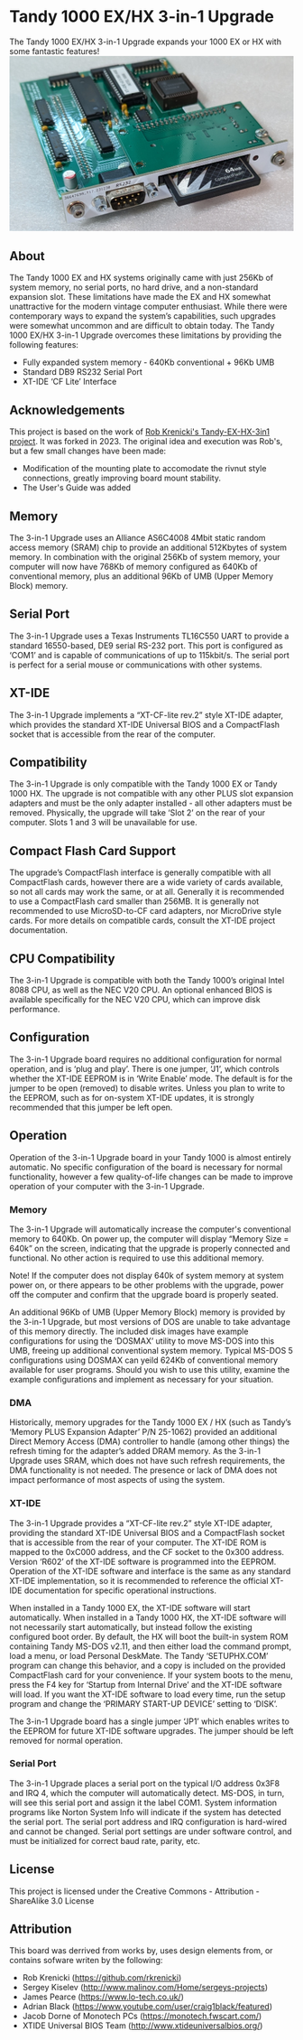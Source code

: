 # Tandy 1000 EX/HX 3-in-1 Upgrade
The Tandy 1000 EX/HX 3-in-1 Upgrade expands your 1000 EX or HX with some fantastic features!
![The 3-in-1 Upgrade](Pictures/3-in-1%20Upgrade%20Top.jpg "The Upgrade PCB")

## About
The Tandy 1000 EX and HX systems originally came with just 256Kb of system memory, no serial ports, no hard drive, and a non-standard expansion slot.  These limitations have made the EX and HX somewhat unattractive for the modern vintage computer enthusiast.  While there were contemporary ways to expand the system’s capabilities, such upgrades were somewhat uncommon and are difficult to obtain today.  The Tandy 1000 EX/HX 3-in-1 Upgrade overcomes these limitations by providing the following features:
* Fully expanded system memory - 640Kb conventional + 96Kb UMB 
* Standard DB9 RS232 Serial Port
* XT-IDE ‘CF Lite’ Interface

## Acknowledgements
This project is based on the work of [Rob Krenicki's Tandy-EX-HX-3in1 project](https://github.com/rkrenicki/Tandy-EX-HX-3in1).  It was forked in 2023. The original idea and execution was Rob's, but a few small changes have been made:
* Modification of the mounting plate to accomodate the rivnut style connections, greatly improving board mount stability.
* The User's Guide was added

## Memory
The 3-in-1 Upgrade uses an Alliance AS6C4008 4Mbit static random access memory (SRAM) chip to provide an additional 512Kbytes of system memory.  In combination with the original 256Kb of system memory, your computer will now have 768Kb of memory configured as 640Kb of conventional memory, plus an additional 96Kb of UMB (Upper Memory Block) memory.

## Serial Port
The 3-in-1 Upgrade uses a Texas Instruments TL16C550 UART to provide a standard 16550-based, DE9 serial RS-232 port.  This port is configured as ‘COM1’ and is capable of communications of up to 115kbit/s.  The serial port is perfect for a serial mouse or communications with other systems.

## XT-IDE
The 3-in-1 Upgrade implements a “XT-CF-lite rev.2” style XT-IDE adapter, which provides the standard XT-IDE Universal BIOS and a CompactFlash socket that is accessible from the rear of the computer.

## Compatibility
The 3-in-1 Upgrade is only compatible with the Tandy 1000 EX or Tandy 1000 HX.  The upgrade is not compatible with any other PLUS slot expansion adapters and must be the only adapter installed - all other adapters must be removed.  Physically, the upgrade will take ‘Slot 2’ on the rear of your computer.  Slots 1 and 3 will be unavailable for use.

## Compact Flash Card Support
The upgrade’s CompactFlash interface is generally compatible with all CompactFlash cards, however there are a wide variety of cards available, so not all cards may work the same, or at all.  Generally it is recommended to use a CompactFlash card smaller than 256MB.  It is generally not recommended to use MicroSD-to-CF card adapters, nor MicroDrive style cards.  For more details on compatible cards, consult the XT-IDE project documentation.

## CPU Compatibility
The 3-in-1 Upgrade is compatible with both the Tandy 1000’s original Intel 8088 CPU, as well as the NEC V20 CPU.  An optional enhanced BIOS is available specifically for the NEC V20 CPU, which can improve disk performance.

## Configuration
The 3-in-1 Upgrade board requires no additional configuration for normal operation, and is ‘plug and play’.  There is one jumper, ‘J1’, which controls whether the XT-IDE EEPROM is in ‘Write Enable’ mode.  The default is for the jumper to be open (removed) to disable writes.  Unless you plan to write to the EEPROM, such as for on-system XT-IDE updates, it is strongly recommended that this jumper be left open.

## Operation
Operation of the 3-in-1 Upgrade board in your Tandy 1000 is almost entirely automatic.  No specific configuration of the board is necessary for normal functionality, however a few quality-of-life changes can be made to improve  operation of your computer with the 3-in-1 Upgrade.

### Memory
The 3-in-1 Upgrade will automatically increase the computer's conventional memory to 640Kb.  On power up, the computer will display “Memory Size = 640k” on the screen, indicating that the upgrade is properly connected and functional.  No other action is required to use this additional memory.

Note! If the computer does not display 640k of system memory at system power on, or there appears to be other problems with the upgrade, power off the computer and confirm that the upgrade board is properly seated.

An additional 96Kb of UMB (Upper Memory Block) memory is provided by the 3-in-1 Upgrade, but most versions of DOS are unable to take advantage of this memory directly.  The included disk images have example configurations for using the ‘DOSMAX’ utility to move MS-DOS into this UMB, freeing up additional conventional system memory.  Typical MS-DOS 5 configurations using DOSMAX can yeild 624Kb of conventional memory available for user programs.  Should you wish to use this utility, examine the example configurations and implement as necessary for your situation.

### DMA
Historically, memory upgrades for the Tandy 1000 EX / HX (such as Tandy’s ‘Memory PLUS Expansion Adapter’ P/N 25-1062) provided an additional Direct Memory Access (DMA) controller to handle (among other things) the refresh timing for the adapter’s added DRAM memory.  As the 3-in-1 Upgrade uses SRAM, which does not have such refresh requirements, the DMA functionality is not needed.  The presence or lack of DMA does not impact performance of most aspects of using the system.

### XT-IDE
The 3-in-1 Upgrade provides a “XT-CF-lite rev.2” style XT-IDE adapter, providing the standard XT-IDE Universal BIOS and a CompactFlash socket that is accessible from the rear of your computer.  The XT-IDE ROM is mapped to the 0xC000 address, and the CF socket to the 0x300 address.  Version ‘R602’ of the XT-IDE software is programmed into the EEPROM.  Operation of the XT-IDE software and interface is the same as any standard XT-IDE implementation, so it is recommended to reference the official XT-IDE documentation for specific operational instructions.

When installed in a Tandy 1000 EX, the XT-IDE software will start automatically.  When installed in a Tandy 1000 HX, the XT-IDE software will not necessarily start automatically, but instead follow the existing configured boot order.  By default, the HX will boot the built-in system ROM containing Tandy MS-DOS v2.11, and then either load the command prompt, load a menu, or load Personal DeskMate.  The Tandy ‘SETUPHX.COM’ program can change this behavior, and a copy is included on the provided CompactFlash card for your convenience.  If your system boots to the menu, press the F4 key for ‘Startup from Internal Drive’ and the XT-IDE software will load.  If you want the XT-IDE software to load every time, run the setup program and change the ‘PRIMARY START-UP DEVICE’ setting to ‘DISK’.

The 3-in-1 Upgrade board has a single jumper ‘JP1’ which enables writes to the EEPROM for future XT-IDE software upgrades.  The jumper should be left removed for normal operation.

### Serial Port
The 3-in-1 Upgrade places a serial port on the typical I/O address 0x3F8 and IRQ 4, which the computer will automatically detect.  MS-DOS, in turn, will see this serial port and assign it the label COM1.  System information programs like Norton System Info will indicate if the system has detected the serial port.
The serial port address and IRQ configuration is hard-wired and cannot be changed.  Serial port settings are under software control, and must be initialized for correct baud rate, parity, etc. 

## License
This project is licensed under the Creative Commons - Attribution - ShareAlike 3.0 License

## Attribution
This board was derrived from works by, uses design elements from, or contains sofware writen by the following:
* Rob Krenicki (https://github.com/rkrenicki)
* Sergey Kiselev (http://www.malinov.com/Home/sergeys-projects)
* James Pearce (https://www.lo-tech.co.uk/)
* Adrian Black (https://www.youtube.com/user/craig1black/featured)
* Jacob Dorne of Monotech PCs (https://monotech.fwscart.com/)
* XTIDE Universal BIOS Team (http://www.xtideuniversalbios.org/)

